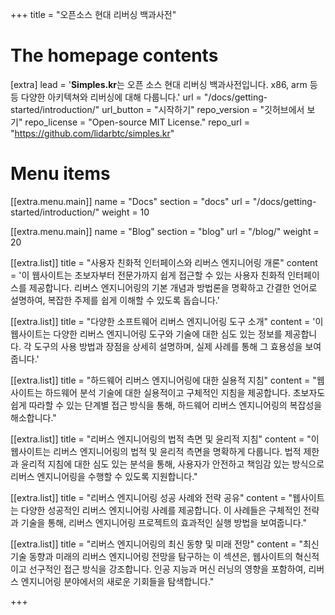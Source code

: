 +++
title = "오픈소스 현대 리버싱 백과사전"


# The homepage contents
[extra]
lead = '<b>Simples.kr</b>는 오픈 소스 현대 리버싱 백과사전입니다. x86, arm 등등 다양한 아키텍쳐와 리버싱에 대해 다룹니다.'
url = "/docs/getting-started/introduction/"
url_button = "시작하기"
repo_version = "깃허브에서 보기"
repo_license = "Open-source MIT License."
repo_url = "https://github.com/lidarbtc/simples.kr"

# Menu items
[[extra.menu.main]]
name = "Docs"
section = "docs"
url = "/docs/getting-started/introduction/"
weight = 10

[[extra.menu.main]]
name = "Blog"
section = "blog"
url = "/blog/"
weight = 20

[[extra.list]]
title = "사용자 친화적 인터페이스와 리버스 엔지니어링 개론"
content = '이 웹사이트는 초보자부터 전문가까지 쉽게 접근할 수 있는 사용자 친화적 인터페이스를 제공합니다. 리버스 엔지니어링의 기본 개념과 방법론을 명확하고 간결한 언어로 설명하여, 복잡한 주제를 쉽게 이해할 수 있도록 돕습니다.'

[[extra.list]]
title = "다양한 소프트웨어 리버스 엔지니어링 도구 소개"
content = '이 웹사이트는 다양한 리버스 엔지니어링 도구와 기술에 대한 심도 있는 정보를 제공합니다. 각 도구의 사용 방법과 장점을 상세히 설명하며, 실제 사례를 통해 그 효용성을 보여줍니다.'

[[extra.list]]
title = "하드웨어 리버스 엔지니어링에 대한 실용적 지침"
content = "웹사이트는 하드웨어 분석 기술에 대한 실용적이고 구체적인 지침을 제공합니다. 초보자도 쉽게 따라할 수 있는 단계별 접근 방식을 통해, 하드웨어 리버스 엔지니어링의 복잡성을 해소합니다."

[[extra.list]]
title = "리버스 엔지니어링의 법적 측면 및 윤리적 지침"
content = "이 웹사이트는 리버스 엔지니어링의 법적 및 윤리적 측면을 명확하게 다룹니다. 법적 제한과 윤리적 지침에 대한 심도 있는 분석을 통해, 사용자가 안전하고 책임감 있는 방식으로 리버스 엔지니어링을 수행할 수 있도록 지원합니다."

[[extra.list]]
title = "리버스 엔지니어링 성공 사례와 전략 공유"
content = "웹사이트는 다양한 성공적인 리버스 엔지니어링 사례를 제공합니다. 이 사례들은 구체적인 전략과 기술을 통해, 리버스 엔지니어링 프로젝트의 효과적인 실행 방법을 보여줍니다."

[[extra.list]]
title = "리버스 엔지니어링의 최신 동향 및 미래 전망"
content = "최신 기술 동향과 미래의 리버스 엔지니어링 전망을 탐구하는 이 섹션은, 웹사이트의 혁신적이고 선구적인 접근 방식을 강조합니다. 인공 지능과 머신 러닝의 영향을 포함하여, 리버스 엔지니어링 분야에서의 새로운 기회들을 탐색합니다."

+++

